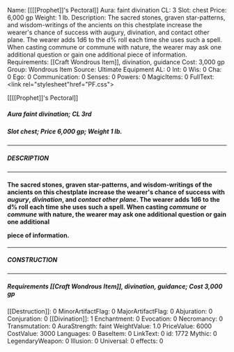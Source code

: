 Name: [[[[Prophet]]'s Pectoral]]
Aura: faint divination
CL: 3
Slot: chest
Price: 6,000 gp
Weight: 1 lb.
Description: The sacred stones, graven star-patterns, and wisdom-writings of the ancients on this chestplate increase the wearer's chance of success with augury, divination, and contact other plane. The wearer adds 1d6 to the d% roll each time she uses such a spell. When casting commune or commune with nature, the wearer may ask one additional question or gain one additional piece of information.
Requirements: [[Craft Wondrous Item]], divination, guidance
Cost: 3,000 gp
Group: Wondrous Item
Source: Ultimate Equipment
AL: 0
Int: 0
Wis: 0
Cha: 0
Ego: 0
Communication: 0
Senses: 0
Powers: 0
MagicItems: 0
FullText: <link rel="stylesheet"href="PF.css"><div class="heading"><p class="alignleft">[[[[Prophet]]'s Pectoral]]</p><div style="clear: both;"></div></div><div><h5><b>Aura </b>faint divination; <b>CL </b>3rd</h5><h5><b>Slot </b>chest; <b>Price </b>6,000 gp; <b>Weight </b>1 lb.</h5></div><hr/><div><h5><b>DESCRIPTION</b></h5></div><hr/><div><h4><p>The sacred stones, graven star-patterns, and wisdom-writings of the ancients on this chestplate increase the wearer's chance of success with <i>augury</i>, <i>divination</i>, and <i>contact other plane</i>. The wearer adds 1d6 to the d% roll each time she uses such a spell. When casting <i>commune</i> or <i>commune</i> with nature, the wearer may ask one additional question or gain one additional </p><p>piece of information.</p></h4></div><hr/><div><h5><b>CONSTRUCTION</b></h5></div><hr/><div><h5><b>Requirements </b>[[Craft Wondrous Item]], <i>divination</i>, <i>guidance</i>; <b>Cost </b>3,000 gp</h5></div>
[[Destruction]]: 0
MinorArtifactFlag: 0
MajorArtifactFlag: 0
Abjuration: 0
Conjuration: 0
[[Divination]]: 1
Enchantment: 0
Evocation: 0
Necromancy: 0
Transmutation: 0
AuraStrength: faint
WeightValue: 1.0
PriceValue: 6000
CostValue: 3000
Languages: 0
BaseItem: 0
LinkText: 0
id: 1772
Mythic: 0
LegendaryWeapon: 0
Illusion: 0
Universal: 0
effects: 0
